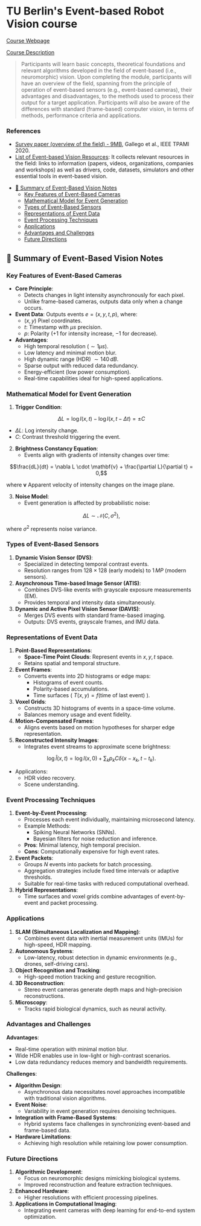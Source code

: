# TU Berlin's Event-based Robot Vision course

[Course Webpage](https://sites.google.com/view/guillermogallego/teaching/event-based-robot-vision)

[Course Description](https://drive.google.com/file/d/1oGUnvcIwhG9xNmy1mDmNSSrlRdf9Rhgf/view)

> Participants will learn basic concepts, theoretical foundations and relevant
> algorithms developed in the field of event-based (i.e., neuromorphic) vision.
> Upon completing the module, participants will have an overview of the field,
> spanning from the principle of operation of event-based sensors (e.g.,
> event-based cameras), their advantages and disadvantages, to the methods used
> to process their output for a target application. Participants will also be
> aware of the differences with standard (frame-based) computer vision, in terms
> of methods, performance criteria and applications.

### References

- [Survey paper (overview of the field) - 9MB](https://www.google.com/url?q=https%3A%2F%2Farxiv.org%2Fpdf%2F1904.08405.pdf&sa=D&sntz=1&usg=AOvVaw2SQhZyYjlpKOqIs0UexrOq), Gallego et al., IEEE TPAMI 2020.
- [List of Event-based Vision Resources](https://sites.google.com/view/guillermogallego/teaching/event-based-robot-vision): It collects relevant resources in the
  field: links to information (papers, videos, organizations, companies and
  workshops) as well as drivers, code, datasets, simulators and other essential
  tools in event-based vision.

<!-- mtoc-start -->

* [📸 Summary of Event-Based Vision Notes](#-summary-of-event-based-vision-notes)
  * [Key Features of Event-Based Cameras](#key-features-of-event-based-cameras)
  * [Mathematical Model for Event Generation](#mathematical-model-for-event-generation)
  * [Types of Event-Based Sensors](#types-of-event-based-sensors)
  * [Representations of Event Data](#representations-of-event-data)
  * [Event Processing Techniques](#event-processing-techniques)
  * [Applications](#applications)
  * [Advantages and Challenges](#advantages-and-challenges)
  * [Future Directions](#future-directions)

<!-- mtoc-end -->

## 📸 Summary of Event-Based Vision Notes

### Key Features of Event-Based Cameras

- **Core Principle**:
  - Detects changes in light intensity asynchronously for each pixel.
  - Unlike frame-based cameras, outputs data only when a change occurs.
- **Event Data**: Outputs events $e = (x, y, t, p)$, where:
  - $(x, y)$ Pixel coordinates.
  - $t$: Timestamp with $\mu s$ precision.
  - $p$: Polarity ($+1$ for intensity increase, $-1$ for decrease).
- **Advantages**:
  - High temporal resolution ($\sim 1 \mu s$).
  - Low latency and minimal motion blur.
  - High dynamic range (HDR) $\sim 140 \, dB$.
  - Sparse output with reduced data redundancy.
  - Energy-efficient (low power consumption).
  - Real-time capabilities ideal for high-speed applications.

### Mathematical Model for Event Generation

1. **Trigger Condition**:

```math
\Delta L = \log I(x, t) - \log I(x, t - \Delta t) = \pm C
```

- $\Delta L$: Log intensity change.
- $C$: Contrast threshold triggering the event.

2. **Brightness Constancy Equation**:
   - Events align with gradients of intensity changes over time:

```math
\frac{dL}{dt} = \nabla L \cdot \mathbf{v} + \frac{\partial L}{\partial t} = 0,
```

where $\mathbf{v}$ Apparent velocity of intensity changes on the image plane.

3. **Noise Model**:
   - Event generation is affected by probabilistic noise:

```math
\Delta L \sim \mathcal{N}(C, \sigma^2),
```

where $\sigma^2$ represents noise variance.

### Types of Event-Based Sensors

1. **Dynamic Vision Sensor (DVS)**:
   - Specialized in detecting temporal contrast events.
   - Resolution ranges from $128 \times 128$ (early models) to $1 \, MP$ (modern sensors).
2. **Asynchronous Time-based Image Sensor (ATIS)**:
   - Combines DVS-like events with grayscale exposure measurements (EM).
   - Provides temporal and intensity data simultaneously.
3. **Dynamic and Active Pixel Vision Sensor (DAVIS)**:
   - Merges DVS events with standard frame-based imaging.
   - Outputs: DVS events, grayscale frames, and IMU data.

### Representations of Event Data

1. **Point-Based Representations**:
   - **Space-Time Point Clouds**: Represent events in $x, y, t$ space.
   - Retains spatial and temporal structure.
2. **Event Frames**:
   - Converts events into 2D histograms or edge maps:
     - Histograms of event counts.
     - Polarity-based accumulations.
     - Time surfaces ( $T(x, y) = f(\text{time of last event})$ ).
3. **Voxel Grids**:
   - Constructs 3D histograms of events in a space-time volume.
   - Balances memory usage and event fidelity.
4. **Motion-Compensated Frames**:
   - Aligns events based on motion hypotheses for sharper edge representation.
5. **Reconstructed Intensity Images**:
   - Integrates event streams to approximate scene brightness:

```math
\log \hat{I}(x, t) = \log I(x, 0) + \sum_k p_k C \delta(x - x_k, t - t_k).
```

- Applications:
  - HDR video recovery.
  - Scene understanding.

### Event Processing Techniques

1. **Event-by-Event Processing**:
   - Processes each event individually, maintaining microsecond latency.
   - Example Methods:
     - Spiking Neural Networks (SNNs).
     - Bayesian filters for noise reduction and inference.
   - **Pros**: Minimal latency, high temporal precision.
   - **Cons**: Computationally expensive for high event rates.
2. **Event Packets**:
   - Groups $N$ events into packets for batch processing.
   - Aggregation strategies include fixed time intervals or adaptive thresholds.
   - Suitable for real-time tasks with reduced computational overhead.
3. **Hybrid Representations**:
   - Time surfaces and voxel grids combine advantages of event-by-event and packet processing.

### Applications

1. **SLAM (Simultaneous Localization and Mapping)**:
   - Combines event data with inertial measurement units (IMUs) for high-speed, HDR mapping.
2. **Autonomous Systems**:
   - Low-latency, robust detection in dynamic environments (e.g., drones, self-driving cars).
3. **Object Recognition and Tracking**:
   - High-speed motion tracking and gesture recognition.
4. **3D Reconstruction**:
   - Stereo event cameras generate depth maps and high-precision reconstructions.
5. **Microscopy**:
   - Tracks rapid biological dynamics, such as neural activity.

### Advantages and Challenges

**Advantages**:

- Real-time operation with minimal motion blur.
- Wide HDR enables use in low-light or high-contrast scenarios.
- Low data redundancy reduces memory and bandwidth requirements.

**Challenges**:

- **Algorithm Design**:
  - Asynchronous data necessitates novel approaches incompatible with traditional vision algorithms.
- **Event Noise**:
  - Variability in event generation requires denoising techniques.
- **Integration with Frame-Based Systems**:
  - Hybrid systems face challenges in synchronizing event-based and frame-based data.
- **Hardware Limitations**:
  - Achieving high resolution while retaining low power consumption.

### Future Directions

1. **Algorithmic Development**:
   - Focus on neuromorphic designs mimicking biological systems.
   - Improved reconstruction and feature extraction techniques.
2. **Enhanced Hardware**:
   - Higher resolutions with efficient processing pipelines.
3. **Applications in Computational Imaging**:
   - Integrating event cameras with deep learning for end-to-end system optimization.
